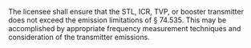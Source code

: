 The licensee shall ensure that the STL, ICR, TVP, or booster transmitter does not exceed the emission limitations of § 74.535. This may be accomplished by appropriate frequency measurement techniques and consideration of the transmitter emissions.


